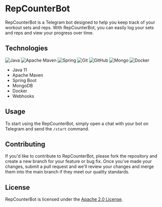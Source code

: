 # RepCounterBot

RepCounterBot is a Telegram bot designed to help you keep track of your workout sets and reps. With RepCounterBot, you
can easily log your sets and reps and view your progress over time.

## Technologies

![Java](https://img.shields.io/badge/java-%23ED8B00.svg?style=for-the-badge&logo=java&logoColor=white) ![Apache Maven](https://img.shields.io/badge/Apache%20Maven-C71A36?style=for-the-badge&logo=Apache%20Maven&logoColor=white) ![Spring](https://img.shields.io/badge/spring-%236DB33F.svg?style=for-the-badge&logo=spring&logoColor=white)
![Git](https://img.shields.io/badge/git-%23F05033.svg?style=for-the-badge&logo=git&logoColor=white) ![GitHub](https://img.shields.io/badge/github-%23121011.svg?style=for-the-badge&logo=github&logoColor=white) ![Mongo](https://img.shields.io/badge/MongoDB-%234ea94b.svg?&style=for-the-badge&logo=mongodb&logoColor=white)  ![Docker](https://img.shields.io/badge/docker%20-%230db7ed.svg?&style=for-the-badge&logo=docker&logoColor=white)

- Java 11
- Apache Maven
- Spring Boot
- MongoDB
- Docker
- Webhooks

## Usage

To start using the RepCounterBot, simply open a chat with your bot on Telegram and send the `/start` command.

## Contributing

If you'd like to contribute to RepCounterBot, please fork the repository and create a new branch for your feature or bug
fix. Once you've made your changes, submit a pull request and we'll review your changes and merge them into the main
branch if they meet our quality standards.

## License

RepCounterBot is licensed under the [Apache 2.0 License](LICENSE).